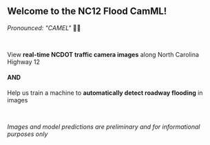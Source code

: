 ## Welcome to the NC12 Flood CamML! 

*Pronounced: "CAMEL"*  🌊🐫

</br>

View **real-time NCDOT traffic camera images** along North Carolina Highway 12

#### AND

Help us train a machine to **automatically detect roadway flooding** in images  

</br>

*Images and model predictions are preliminary and for informational purposes only*  
